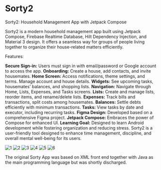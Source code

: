 # Sorty2
Sorty2: Household Management App with Jetpack Compose

Sorty2 is a modern household management app built using Jetpack Compose, Firebase Realtime Database, Hilt Dependency Injection, and Material 3 design. It offers a seamless way for groups of people living together to organize their house-related matters efficiently.

Features:

**Secure Sign-in:** Users must sign in with email/password or Google account to access the app.
**Onboarding:** Create a house, add contacts, and invite housemates.
**Home Screen:** Access notifications, theme settings, and terms. Manage account and house details.
**Widgets:** See upcoming tasks, housemates' balances, and shopping lists.
**Navigation:** Navigate through Home, Lists, Expenses, and Tasks screens.
**Lists:** Create and manage lists, reorder items, and rename/delete lists.
**Expenses:** Track bills and transactions, split costs among housemates.
**Balances:** Settle debts efficiently with minimum transactions.
**Tasks:** View tasks by date and executor, including recurring tasks.
**Figma Design:** Developed based on a comprehensive Figma project.
**Jetpack Compose:** Embraces the power of Compose for enhanced UI.
**Learning Goal:** Designed to learn Android development while fostering organization and reducing stress.
Sorty2 is a user-friendly tool designed to enhance time management, discipline, and overall mental well-being for its users.

![1](https://github.com/shmckl/Sorty2/assets/11645166/52bff2b5-6b89-4d36-a831-6364f253136a)
![2](https://github.com/shmckl/Sorty2/assets/11645166/45f0e023-85d8-45b9-ae76-83038694ebda)
![3](https://github.com/shmckl/Sorty2/assets/11645166/1de182cf-0c9b-445c-b9f3-9b9dfa368111)
![4](https://github.com/shmckl/Sorty2/assets/11645166/e9ae0dbc-66bc-4b3f-a6f0-d24295160f3a)
![5](https://github.com/shmckl/Sorty2/assets/11645166/47b11060-35dc-4026-9712-58129e9e8c75)
![6](https://github.com/shmckl/Sorty2/assets/11645166/4b5be231-fe1c-49d4-8770-90f37d04e70a)


The original Sorty App was based on XML front end together with Java as the main programming language but was shortly discharged.

